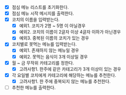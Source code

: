 - [x] 점심 메뉴 리스트를 초기화한다.
- [x] 점심 메뉴 시작 메시지를 출력한다.
- [x] 코치의 이름을 입력받는다.
    - [x] 예외1. 코치가 2명 ~ 5명 이 아닐경우
    - [x] 예외2. 코치의 이름이 2글자 이상 4글자 이하가 아닌경우
    - [x] 예외3. 중복된 이름의 코치가 있는 경우
- [x] 코치별로 못먹는 메뉴를 입력받는다.
    - [x] 예외1. 존재하지 않는 메뉴일 경우
    - [x] 예외2. 못먹는 음식이 3개 이상일 경우
- [x] 월 ~ 금 무작위 카테고리를 정한다.
    - [x] 고려사항1. 한주에 같은 카테고리가 3개 이상이 있는 경우
- [x] 각 요일별 코치에게 카테고리에 해당하는 메뉴를 추천한다.
    - [x] 고려사항1. 한 주에 중복되지 않는 메뉴를 추천한다.
- [ ] 추천한 메뉴를 출력한다.